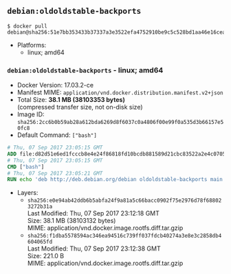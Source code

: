 ## `debian:oldoldstable-backports`

```console
$ docker pull debian@sha256:51e7bb353433b37337a3e3522efa4752910be9c5c528bd1aa46e16cea6a03e31
```

-	Platforms:
	-	linux; amd64

### `debian:oldoldstable-backports` - linux; amd64

-	Docker Version: 17.03.2-ce
-	Manifest MIME: `application/vnd.docker.distribution.manifest.v2+json`
-	Total Size: **38.1 MB (38103353 bytes)**  
	(compressed transfer size, not on-disk size)
-	Image ID: `sha256:2cc6b0b59ab28a612bda6269d8f6037c0a4806f00e99f0a535d3b66157e50fc8`
-	Default Command: `["bash"]`

```dockerfile
# Thu, 07 Sep 2017 23:05:15 GMT
ADD file:d82d51e6ed1fcccb8e4e24f86818fd10bcdb881589d21cbc83522a2e4c0705fd in / 
# Thu, 07 Sep 2017 23:05:15 GMT
CMD ["bash"]
# Thu, 07 Sep 2017 23:05:21 GMT
RUN echo 'deb http://deb.debian.org/debian oldoldstable-backports main' > /etc/apt/sources.list.d/backports.list
```

-	Layers:
	-	`sha256:e0e94ab42ddb6b5abfa24f9a81a5c66bacc0902f75e2976d78f688023272b31a`  
		Last Modified: Thu, 07 Sep 2017 23:12:18 GMT  
		Size: 38.1 MB (38103132 bytes)  
		MIME: application/vnd.docker.image.rootfs.diff.tar.gzip
	-	`sha256:f1dba5578594ac346ea94516c739ff037fdcb40274a3e8e3c2858db4604065fd`  
		Last Modified: Thu, 07 Sep 2017 23:12:38 GMT  
		Size: 221.0 B  
		MIME: application/vnd.docker.image.rootfs.diff.tar.gzip
